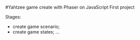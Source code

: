 #Yahtzee game create with Phaser on JavaScript
First project

Stages:
  - create game scenario;
  - create game states;
...
